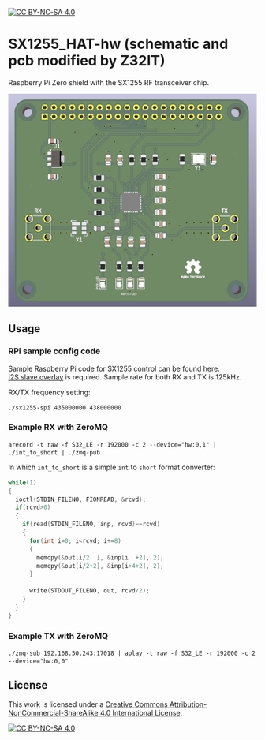 [![CC BY-NC-SA 4.0][cc-by-nc-sa-shield]][cc-by-nc-sa]

# SX1255_HAT-hw (schematic and pcb modified by Z32IT)
Raspberry Pi Zero shield with the SX1255 RF transceiver chip.

![Board preview](./SX1255_HAT-hw.png)

## Usage
### RPi sample config code
Sample Raspberry Pi code for SX1255 control can be found [here](https://gist.github.com/sp5wwp/25fa989ebd98b3b707eadae9b63af679).<br>
[I2S slave overlay](https://github.com/AkiyukiOkayasu/RaspberryPi_I2S_Slave) is required. Sample rate for both RX and TX is 125kHz.

RX/TX frequency setting:
```
./sx1255-spi 435000000 438000000
```

### Example RX with ZeroMQ
```
arecord -t raw -f S32_LE -r 192000 -c 2 --device="hw:0,1" | ./int_to_short | ./zmq-pub
```

In which `int_to_short` is a simple `int` to `short` format converter:
```C
while(1)
{
  ioctl(STDIN_FILENO, FIONREAD, &rcvd);
  if(rcvd>0)
  {
    if(read(STDIN_FILENO, inp, rcvd)==rcvd)
    {
      for(int i=0; i<rcvd; i+=8)
      {
        memcpy(&out[i/2  ], &inp[i  +2], 2);
        memcpy(&out[i/2+2], &inp[i+4+2], 2);
      }

      write(STDOUT_FILENO, out, rcvd/2);
    }
  }
}
```

### Example TX with ZeroMQ
```
./zmq-sub 192.168.50.243:17018 | aplay -t raw -f S32_LE -r 192000 -c 2 --device="hw:0,0"
```

## License
This work is licensed under a
[Creative Commons Attribution-NonCommercial-ShareAlike 4.0 International License][cc-by-nc-sa].

[![CC BY-NC-SA 4.0][cc-by-nc-sa-image]][cc-by-nc-sa]

[cc-by-nc-sa]: http://creativecommons.org/licenses/by-nc-sa/4.0/
[cc-by-nc-sa-image]: https://licensebuttons.net/l/by-nc-sa/4.0/88x31.png
[cc-by-nc-sa-shield]: https://img.shields.io/badge/License-CC%20BY--NC--SA%204.0-lightgrey.svg
